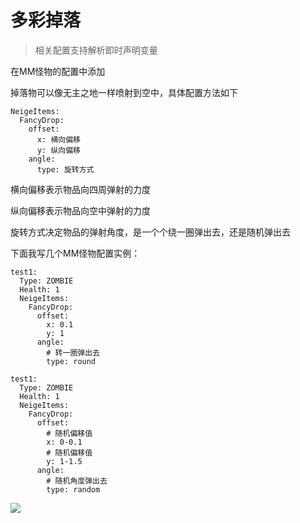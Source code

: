 # 多彩掉落

> 相关配置支持解析即时声明变量

在MM怪物的配置中添加

掉落物可以像无主之地一样喷射到空中，具体配置方法如下

```
NeigeItems:
  FancyDrop:
    offset:
      x: 横向偏移
      y: 纵向偏移
    angle:
      type: 旋转方式
```

横向偏移表示物品向四周弹射的力度

纵向偏移表示物品向空中弹射的力度

旋转方式决定物品的弹射角度，是一个个绕一圈弹出去，还是随机弹出去

下面我写几个MM怪物配置实例：

```
test1:
  Type: ZOMBIE
  Health: 1
  NeigeItems:
    FancyDrop:
      offset:
        x: 0.1
        y: 1
      angle:
        # 转一圈弹出去
        type: round
```

```
test1:
  Type: ZOMBIE
  Health: 1
  NeigeItems:
    FancyDrop:
      offset:
        # 随机偏移值
        x: 0-0.1
        # 随机偏移值
        y: 1-1.5
      angle:
        # 随机角度弹出去
        type: random
```

![](../../../.gitbook/assets/多彩掉落.gif)
